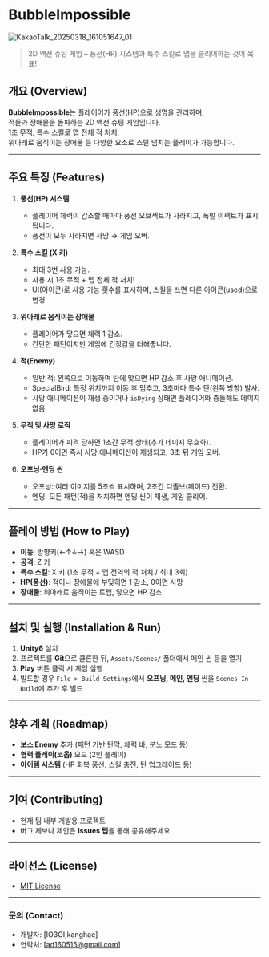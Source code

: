
# BubbleImpossible
![KakaoTalk_20250318_161051647_01](https://github.com/user-attachments/assets/f604b9ae-d2d6-4235-9ec2-54d7cec2d44e)

> 2D 액션 슈팅 게임 – 풍선(HP) 시스템과 특수 스킬로 맵을 클리어하는 것이 목표!

## 개요 (Overview)
**BubbleImpossible**는 플레이어가 풍선(HP)으로 생명을 관리하며,  
적들과 장애물을 돌파하는 2D 액션 슈팅 게임입니다.  
1초 무적, 특수 스킬로 맵 전체 적 처치,  
위아래로 움직이는 장애물 등 다양한 요소로 스릴 넘치는 플레이가 가능합니다.

---

## 주요 특징 (Features)

1. **풍선(HP) 시스템**  
   - 플레이어 체력이 감소할 때마다 풍선 오브젝트가 사라지고, 폭발 이펙트가 표시됩니다.  
   - 풍선이 모두 사라지면 사망 → 게임 오버.

2. **특수 스킬 (X 키)**  
   - 최대 3번 사용 가능.  
   - 사용 시 1초 무적 + 맵 전체 적 처치!  
   - UI(아이콘)로 사용 가능 횟수를 표시하며, 스킬을 쓰면 다른 아이콘(used)으로 변경.

3. **위아래로 움직이는 장애물**  
   - 플레이어가 닿으면 체력 1 감소.  
   - 간단한 패턴이지만 게임에 긴장감을 더해줍니다.

4. **적(Enemy)**  
   - 일반 적: 왼쪽으로 이동하며 탄에 맞으면 HP 감소 후 사망 애니메이션.  
   - SpecialBird: 특정 위치까지 이동 후 멈추고, 3초마다 특수 탄(왼쪽 방향) 발사.  
   - 사망 애니메이션이 재생 중이거나 `isDying` 상태면 플레이어와 충돌해도 데미지 없음.

5. **무적 및 사망 로직**  
   - 플레이어가 피격 당하면 1초간 무적 상태(추가 데미지 무효화).  
   - HP가 0이면 즉시 사망 애니메이션이 재생되고, 3초 뒤 게임 오버.

6. **오프닝·엔딩 씬**  
   - 오프닝: 여러 이미지를 5초씩 표시하며, 2초간 디졸브(페이드) 전환.  
   - 엔딩: 모든 패턴(적)을 처치하면 엔딩 씬이 재생, 게임 클리어.

---

## 플레이 방법 (How to Play)

- **이동**: 방향키(←↑↓→) 혹은 WASD  
- **공격**: Z 키  
- **특수 스킬**: X 키 (1초 무적 + 맵 전역의 적 처치 / 최대 3회)  
- **HP(풍선)**: 적이나 장애물에 부딪히면 1 감소, 0이면 사망  
- **장애물**: 위아래로 움직이는 트랩, 닿으면 HP 감소  

---

## 설치 및 실행 (Installation & Run)
1. **Unity6** 설치  
2. 프로젝트를 **Git**으로 클론한 뒤, `Assets/Scenes/` 폴더에서 메인 씬 등을 열기  
3. **Play** 버튼 클릭 시 게임 실행  
4. 빌드할 경우 `File > Build Settings`에서 **오프닝, 메인, 엔딩** 씬을 `Scenes In Build`에 추가 후 빌드

---

## 향후 계획 (Roadmap)

- **보스 Enemy** 추가 (패턴 기반 탄막, 체력 바, 분노 모드 등)  
- **협력 플레이(코옵)** 모드 (2인 플레이)  
- **아이템 시스템** (HP 회복 풍선, 스킬 충전, 탄 업그레이드 등)

---

## 기여 (Contributing)

- 현재 팀 내부 개발용 프로젝트  
- 버그 제보나 제안은 **Issues 탭**을 통해 공유해주세요

---

## 라이선스 (License)

- [MIT License](https://opensource.org/licenses/MIT) 

---

### 문의 (Contact)

- 개발자: [IO3OI,kanghae]  
- 연락처: [ad160515@gmail.com]



